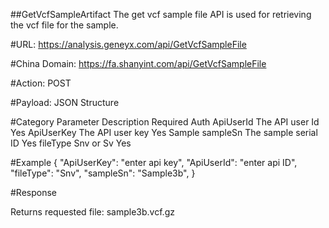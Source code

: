 ##GetVcfSampleArtifact
The get vcf sample file API is used for retrieving the vcf file for the sample.  

#URL:
https://analysis.geneyx.com/api/GetVcfSampleFile

#China Domain:
https://fa.shanyint.com/api/GetVcfSampleFile

#Action:
POST

#Payload:
JSON Structure

#Category    Parameter            		Description     		Required
Auth        ApiUserId            		The API user Id     	Yes
            ApiUserKey           		The API user key    	Yes
Sample		sampleSn					The sample serial ID	Yes
			fileType					Snv or Sv				Yes

#Example
{
    "ApiUserKey": "enter api key",
    "ApiUserId": "enter api ID",
	"fileType": "Snv",
    "sampleSn": "Sample3b",
}

#Response 

Returns requested file: sample3b.vcf.gz

